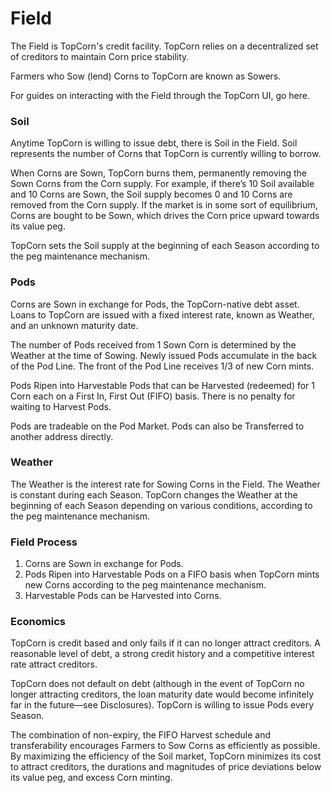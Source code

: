 # Field

The Field is TopCorn's credit facility. TopCorn relies on a decentralized set of creditors to maintain Corn price stability.

Farmers who Sow (lend) Corns to TopCorn are known as Sowers.

For guides on interacting with the Field through the TopCorn UI, go here.

### **Soil**

Anytime TopCorn is willing to issue debt, there is Soil in the Field. Soil represents the number of Corns that TopCorn is currently willing to borrow.

When Corns are Sown, TopCorn burns them, permanently removing the Sown Corns from the Corn supply. For example, if there’s 10 Soil available and 10 Corns are Sown, the Soil supply becomes 0 and 10 Corns are removed from the Corn supply. If the market is in some sort of equilibrium, Corns are bought to be Sown, which drives the Corn price upward towards its value peg.

TopCorn sets the Soil supply at the beginning of each Season according to the peg maintenance mechanism.

### **Pods**

Corns are Sown in exchange for Pods, the TopCorn-native debt asset. Loans to TopCorn are issued with a fixed interest rate, known as Weather, and an unknown maturity date.

The number of Pods received from 1 Sown Corn is determined by the Weather at the time of Sowing. Newly issued Pods accumulate in the back of the Pod Line. The front of the Pod Line receives 1/3 of new Corn mints.

Pods Ripen into Harvestable Pods that can be Harvested (redeemed) for 1 Corn each on a First In, First Out (FIFO) basis. There is no penalty for waiting to Harvest Pods.

Pods are tradeable on the Pod Market. Pods can also be Transferred to another address directly.

### Weather&#x20;

The Weather is the interest rate for Sowing Corns in the Field. The Weather is constant during each Season. TopCorn changes the Weather at the beginning of each Season depending on various conditions, according to the peg maintenance mechanism.

### **Field Process**

1. Corns are Sown in exchange for Pods.
2. Pods Ripen into Harvestable Pods on a FIFO basis when TopCorn mints new Corns according to the peg maintenance mechanism.
3. Harvestable Pods can be Harvested into Corns.

### **Economics**

TopCorn is credit based and only fails if it can no longer attract creditors. A reasonable level of debt, a strong credit history and a competitive interest rate attract creditors.

TopCorn does not default on debt (although in the event of TopCorn no longer attracting creditors, the loan maturity date would become infinitely far in the future—see Disclosures). TopCorn is willing to issue Pods every Season.

The combination of non-expiry, the FIFO Harvest schedule and transferability encourages Farmers to Sow Corns as efficiently as possible. By maximizing the efficiency of the Soil market, TopCorn minimizes its cost to attract creditors, the durations and magnitudes of price deviations below its value peg, and excess Corn minting.
